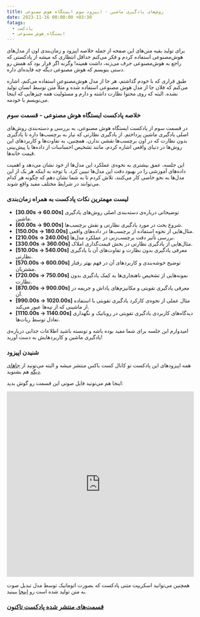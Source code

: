 ```yaml
---
title: روش‌های یادگیری ماشین - ایپزود سوم ایستگاه هوش مصنوعی
date: 2023-11-16 00:00:00 +03:30
fatags:
  - پادکست
  - ایستگاه_هوش_مصنوعی
---
```


برای تولید بقیه متن‌های این صفحه از جمله خلاصه اپیزود و زمان‌بندی اون از مدل‌های هوش‌مصنوعی استفاده کردم و فکر می‌کنم حداقل انتظاری که میشه از پادکستی که راجع به هوش‌مصنوعی حرف می‌زنه، داشت همینه! وگرنه اگر قرار بود که همش رو دستی بنویسم که هوش مصنوعی دیگه چه فایده‌ای داره.

طبق قراری که با خودم گذاشتم، هر جا از مدل هوش‌مصنوعی استفاده می‌کنم، اشاره می‌کنم که فلان جا از مدل‌ هوش مصنوعی استفاده شده و مثلاً متن توسط انسان تولید نشده. البته که روی محتوا نظارت داشته و دارم و مسئولیت همه چیزهایی که اینجا می‌نویسم با خودمه.

### خلاصه پادکست ایستگاه هوش مصنوعی - قسمت سوم
در قسمت سوم از پادکست ایستگاه هوش مصنوعی، به بررسی و دسته‌بندی روش‌های اصلی یادگیری ماشین پرداختم. از یادگیری نظارتی که نیاز به برچسب‌ها داره تا یادگیری بدون نظارت که در اون برچسب‌ها نقشی ندارن. همچنین، به تفاوت‌ها و کاربردهای این روش‌ها در دنیای واقعی اشاره کردم، مانند تشخیص احساسات از داده‌ها یا پیش‌بینی قیمت خانه‌ها.

این جلسه، عمق بیشتری به نحوه‌ی عملکرد این مدل‌ها از خود نشان می‌دهد و اهمیت داده‌های آموزشی را در بهبود دقت این مدل‌ها تبیین کرد. با توجه به اینکه هر یک از این مدل‌ها به نحو خاصی کار می‌کنند، تلاش کردم تا به شما نشان دهم که چگونه هر کدام می‌توانند در شرایط مختلف مفید واقع شوند.

### لیست مهمترین نکات پادکست به همراه زمان‌بندی

- **[30.00s -> 60.00s]** توضیحاتی درباره‌ی دسته‌بندی اصلی روش‌های یادگیری ماشین.
- **[60.00s -> 90.00s]** شروع بحث در مورد یادگیری نظارتی و نقش برچسب‌ها.
- **[150.00s -> 180.00s]** مثال‌هایی از نحوه استفاده از برچسب‌ها در داده‌های واقعی.
- **[210.00s -> 240.00s]** بررسی تأثیر دقت برچسب‌زنی در عملکرد مدل‌ها.
- **[330.00s -> 360.00s]** مثال‌هایی از یادگیری نظارتی در بخش قیمت‌گذاری املاک.
- **[510.00s -> 540.00s]** معرفی یادگیری بدون نظارت و تفاوت‌های آن با یادگیری نظارتی.
- **[570.00s -> 600.00s]** توضیح خوشه‌بندی و کاربردهای آن در فهم بهتر رفتار مشتریان.
- **[720.00s -> 750.00s]** نمونه‌هایی از تشخیص ناهنجاری‌ها به کمک یادگیری بدون نظارت.
- **[870.00s -> 900.00s]** معرفی یادگیری تقویتی و مکانیزم‌های پاداش و جریمه در آن.
- **[990.00s -> 1020.00s]** مثال عملی از نحوه‌ی کارکرد یادگیری تقویتی با استفاده از ماشینی که از تپه‌ها عبور می‌کند.
- **[1110.00s -> 1140.00s]** دیدگاه‌های کاربردی یادگیری تقویتی در روباتیک و نگهداری تعادل توسط ربات‌ها.
  
امیدوارم این جلسه برای شما مفید بوده باشه و تونسته باشید اطلاعات جذابی درباره‌ی یادگیری ماشین و کاربردهایش به دست آورید!

### شنیدن  اپیزود
همه اپیزودهای این پادکست تو کانال کست باکس منتشر میشه و البته می‌تونید از [جاهای دیگه](https://aprd.ir/podcast/) هم بشنوید. 

اینجا هم می‌تونید فایل صوتی این قسمت رو گوش بدید:

<iframe src="https://castbox.fm/app/castbox/player/id5618013/id645521020?v=8.22.11&autoplay=0" frameborder="0" width="100%" height="500"></iframe>


همچنین می‌توانید اسکریپت متنی پادکست که بصورت اتوماتیک توسط مدل تبدیل صوت به متن تولید شده است رو [اینجا](https://aprd.ir/transcripts/ai-station-e03/) ببینید. 

### [قسمت‌های منتشر‌ شده پادکست تاکنون](https://aprd.ir/fatags/%D8%A7%DB%8C%D8%B3%D8%AA%DA%AF%D8%A7%D9%87_%D9%87%D9%88%D8%B4_%D9%85%D8%B5%D9%86%D9%88%D8%B9%DB%8C/)
